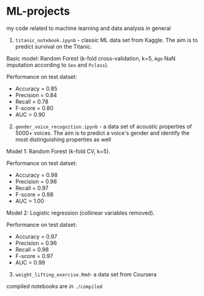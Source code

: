 # ML-projects
my code related to machine learning and data analysis in general 

1. `titanic_notebook.ipynb` - classic ML data set from Kaggle. The aim is to predict survival on the Titanic.

Basic model: Random Forest (k-fold cross-validation, k=5, `Age` NaN imputation according to `Sex` and `Pclass`).

Performance on test datset:
 - Accuracy = 0.85
 - Precision = 0.84
 - Recall = 0.78
 - F-score = 0.80
 - AUC = 0.90

2. `gender_voice_recognition.ipynb` - a data set of acoustic properties of 5000+ voices. The aim is to predict a voice's gender and identify the most distinguishing properties as well

Model 1: Random Forest (k-fold CV, k=5).

Performance on test datset:
 - Accuracy = 0.98
 - Precision = 0.98
 - Recall = 0.97
 - F-score = 0.98
 - AUC = 1.00
 
 Model 2: Logistic regression (collinear variables removed).
 
Performance on test datset:
 - Accuracy = 0.97
 - Precision = 0.96
 - Recall = 0.98
 - F-score = 0.97
 - AUC = 0.99
 
 3. `weight_lifting_exercise.Rmd`- a data set from Coursera

compiled notebooks are in `./compiled`
